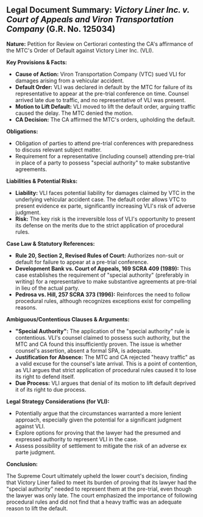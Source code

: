 ## Legal Document Summary: *Victory Liner Inc. v. Court of Appeals and Viron Transportation Company* (G.R. No. 125034)

**Nature:** Petition for Review on Certiorari contesting the CA's affirmance of the MTC's Order of Default against Victory Liner Inc. (VLI).

**Key Provisions & Facts:**

*   **Cause of Action:** Viron Transportation Company (VTC) sued VLI for damages arising from a vehicular accident.
*   **Default Order:** VLI was declared in default by the MTC for failure of its representative to appear at the pre-trial conference on time. Counsel arrived late due to traffic, and no representative of VLI was present.
*   **Motion to Lift Default:** VLI moved to lift the default order, arguing traffic caused the delay. The MTC denied the motion.
*   **CA Decision:** The CA affirmed the MTC's orders, upholding the default.

**Obligations:**

*   Obligation of parties to attend pre-trial conferences with preparedness to discuss relevant subject matter.
*   Requirement for a representative (including counsel) attending pre-trial in place of a party to possess "special authority" to make substantive agreements.

**Liabilities & Potential Risks:**

*   **Liability:** VLI faces potential liability for damages claimed by VTC in the underlying vehicular accident case. The default order allows VTC to present evidence ex parte, significantly increasing VLI's risk of adverse judgment.
*   **Risk:** The key risk is the irreversible loss of VLI's opportunity to present its defense on the merits due to the strict application of procedural rules.

**Case Law & Statutory References:**

*   **Rule 20, Section 2, Revised Rules of Court:** Authorizes non-suit or default for failure to appear at a pre-trial conference.
*   **Development Bank vs. Court of Appeals, 169 SCRA 409 (1989):** This case establishes the requirement of "special authority" (preferably in writing) for a representative to make substantive agreements at pre-trial in lieu of the actual party.
*   **Pedrosa vs. Hill, 257 SCRA 373 (1996):** Reinforces the need to follow procedural rules, although recognizes exceptions exist for compelling reasons.

**Ambiguous/Contentious Clauses & Arguments:**

*   **"Special Authority":** The application of the "special authority" rule is contentious.  VLI's counsel claimed to possess such authority, but the MTC and CA found this insufficiently proven. The issue is whether counsel's assertion, absent a formal SPA, is adequate.
*   **Justification for Absence:** The MTC and CA rejected "heavy traffic" as a valid excuse for the counsel's late arrival. This is a point of contention, as VLI argues that strict application of procedural rules caused it to lose its right to defend itself.
*   **Due Process:** VLI argues that denial of its motion to lift default deprived it of its right to due process.

**Legal Strategy Considerations (for VLI):**

*   Potentially argue that the circumstances warranted a more lenient approach, especially given the potential for a significant judgment against VLI.
*   Explore options for proving that the lawyer had the presumed and expressed authority to represent VLI in the case.
*   Assess possibility of settlement to mitigate the risk of an adverse ex parte judgment.

**Conclusion:**

The Supreme Court ultimately upheld the lower court's decision, finding that Victory Liner failed to meet its burden of proving that its lawyer had the "special authority" needed to represent them at the pre-trial, even though the lawyer was only late. The court emphasized the importance of following procedural rules and did not find that a heavy traffic was an adequate reason to lift the default.
